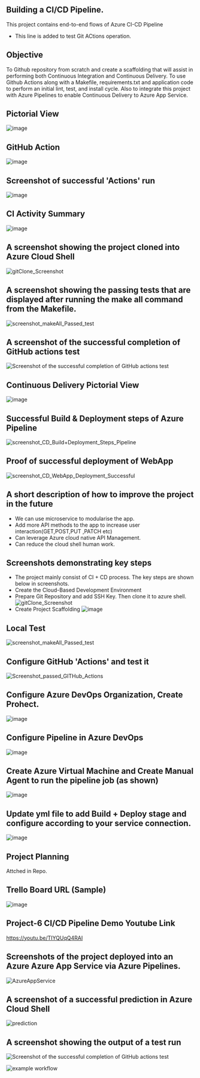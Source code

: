 
## Building a CI/CD Pipeline.
This project contains end-to-end flows of Azure CI-CD Pipeline 
- This line is added to test Git ACtions operation.

## Objective
To Github repository from scratch and create a scaffolding that will assist in performing both Continuous Integration and Continuous Delivery. To use Github Actions along with a Makefile, requirements.txt and application code to perform an initial lint, test, and install cycle. Also to integrate this project with Azure Pipelines to enable Continuous Delivery to Azure App Service.

## Pictorial View
![image](https://user-images.githubusercontent.com/115372822/194770918-9a22d4f4-a684-49e8-8334-84b907aa51d8.png)

## GitHub Action
![image](https://user-images.githubusercontent.com/115372822/194771053-02087d81-d9ed-4750-863b-56d99b6e1c45.png)

## Screenshot of successful 'Actions' run
![image](https://user-images.githubusercontent.com/115372822/194755047-c78bbd48-8c58-4665-962d-94ff3875c0b0.png)

## CI Activity Summary
![image](https://user-images.githubusercontent.com/115372822/194771015-12e28a48-d0b4-45ba-9706-7e0b72dd87f8.png)

## A screenshot showing the project cloned into Azure Cloud Shell
![gitClone_Screenshot](https://user-images.githubusercontent.com/115372822/194930962-5452317d-70d8-42e9-8f0e-2d1ee6dab37b.JPG)

## A screenshot showing the passing tests that are displayed after running the make all command from the Makefile.
![screenshot_makeAll_Passed_test](https://user-images.githubusercontent.com/115372822/194931034-87af7da2-b471-4e2d-83e8-2abbedd732ad.JPG)

## A screenshot of the successful completion of GitHub actions test
![Screenshot of the successful completion of GitHub actions test](https://user-images.githubusercontent.com/115372822/194931349-97f41bc7-8672-4228-86d4-537c4562d68b.JPG)

## Continuous Delivery Pictorial View
![image](https://user-images.githubusercontent.com/115372822/194771091-6f9dcc90-5670-4ff0-adac-410aa022a671.png)

## Successful Build & Deployment steps of Azure Pipeline
![screenshot_CD_Build+Deployment_Steps_Pipeline](https://user-images.githubusercontent.com/115372822/194771157-37e826a5-547f-4746-b17d-d583533d089b.JPG)

## Proof of successful deployment of WebApp
![screenshot_CD_WebApp_Deployment_Successful](https://user-images.githubusercontent.com/115372822/194771170-b2f26fc0-5ae9-4988-9607-35e9a34df856.JPG)

## A short description of how to improve the project in the future
- We can use microservice to modularise the app.
- Add more API methods to the app to increase user interaction(GET,POST,PUT ,PATCH etc)
- Can leverage Azure cloud native API Management.
- Can reduce the cloud shell human work.

## Screenshots demonstrating key steps
- The project mainly consist of CI + CD process. The key steps are shown below in screenshots.
- Create the Cloud-Based Development Environment
- Prepare Git Repository and add SSH Key. Then clone it to azure shell.
  ![gitClone_Screenshot](https://user-images.githubusercontent.com/115372822/195140656-1191a9ee-a1d1-42bb-8a5f-5f32c0796a69.JPG)
- Create Project Scaffolding
  ![image](https://user-images.githubusercontent.com/115372822/195140866-c6b1c494-db24-4b51-ba74-f0246d262c5e.png)

## Local Test
![screenshot_makeAll_Passed_test](https://user-images.githubusercontent.com/115372822/195141026-7b3f8428-88b4-4548-a72d-eac5d4c2aa98.JPG)

## Configure GitHub 'Actions' and test it
![Screenshot_passed_GITHub_Actions](https://user-images.githubusercontent.com/115372822/195141217-06bc3aa4-269f-4411-9ddd-83dc019c87e3.JPG)


## Configure Azure DevOps Organization, Create Prohect.

![image](https://user-images.githubusercontent.com/115372822/195141749-8c849e85-867e-4b6b-88f3-f1aeebae66b8.png)


## Configure Pipeline in Azure DevOps

![image](https://user-images.githubusercontent.com/115372822/195141975-09cd5b68-74a7-40ef-9d20-124073a73e4c.png)


## Create Azure Virtual Machine and Create Manual Agent to run the pipeline job (as shown)
![image](https://user-images.githubusercontent.com/115372822/195142267-c8b8f586-91d8-4bcc-b384-6c8327071fa3.png)


## Update yml file to add Build + Deploy stage and configure according to your service connection.

![image](https://user-images.githubusercontent.com/115372822/195142562-da6460df-532d-4592-a6eb-8f9a4dab7d16.png)


## Project Planning 
Attched in Repo.

## Trello Board URL (Sample)
![image](https://user-images.githubusercontent.com/115372822/194772444-9e01d0eb-927a-4e73-846e-7710b3baae64.png)

## Project-6 CI/CD Pipeline Demo Youtube Link 
https://youtu.be/TIYQUqQ4RAI

## Screenshots of the project deployed into an Azure Azure App Service via Azure Pipelines.
![AzureAppService](https://user-images.githubusercontent.com/115372822/195138346-10b81f56-8c07-4599-99d4-909b4e80593a.JPG)


## A screenshot of a successful prediction in Azure Cloud Shell
![prediction](https://user-images.githubusercontent.com/115372822/195138483-54e75633-916d-4147-868b-2225467ad660.JPG)

## A screenshot showing the output of a test run
![Screenshot of the successful completion of GitHub actions test](https://user-images.githubusercontent.com/115372822/195138753-1878808d-a2fa-4b59-a5e0-d685a36b1da0.JPG)



![example workflow](https://github.com/deepgoswami09/subhadeep-udacity-p6/actions/workflows/ythonapp.yml/badge.svg)
